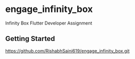 # engage_infinity_box

Infinity Box Flutter Developer Assignment

## Getting Started

https://github.com/RishabhSaini619/engage_infinity_box.git